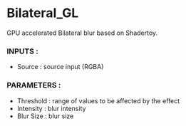 # Bilateral_GL

GPU accelerated Bilateral blur based on Shadertoy.

### INPUTS :
- Source : source input (RGBA)


### PARAMETERS :
- Threshold : range of values to be affected by the effect
- Intensity : blur intensity
- Blur Size : blur size